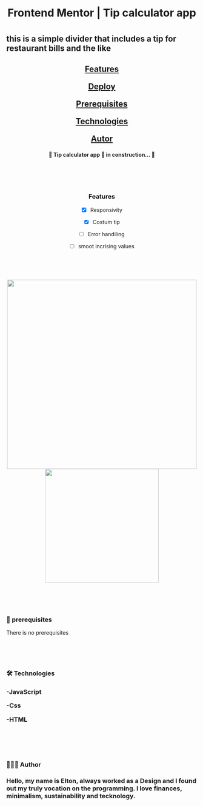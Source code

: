 <h1 align="center"> Frontend Mentor | Tip calculator app<h1>

<h2 aligh="center">this is a simple divider that includes a tip for restaurant bills and the like<h2>

  

<span align="center">

<a  href="#features">Features</a>

<a  href="#deploy">Deploy</a>

<a  href="#prerequisites">Prerequisites</a>

<a  href="#technologies">Technologies</a>

<a  href="#author">Autor</a>

</span>

  

<h4 id='status'  align="center">

🚧 Tip calculator app 🚀 in construction... 🚧


</h4>

<br>
<br>
<br>

<div align="center">
<h3 id='features'>Features</h3>

- [x] Responsivity

- [x] Costum tip

- [ ] Error handiling

- [ ] smoot incrising values
</div>


<br><br><br>



<div id="deploy"  align="center">

<img width="500" src='https://user-images.githubusercontent.com/79487393/132255533-8e93f27b-03da-4c1c-a811-124090d441f1.png' />

<img width="300" src='https://github.com/TonAlmeida/Tip-calculator-app/issues/1#issue-989399093'/>

<br><br><br>

</div>

<h3 id="prerequisites" > 🎲 prerequisites </h3>

There is no prerequisites

  <br><br><br>

<h3 id="technologies">🛠 Technologies<h3>

-JavaScript

-Css

-HTML

  <br><br><br>
<h3 id="author">👨🏻‍💻 Author<h3>
<p>Hello, my name is Elton, always worked as a Design and I found out my truly vocation on the programming. I love finances, minimalism, sustainability and tecknology.</p>
